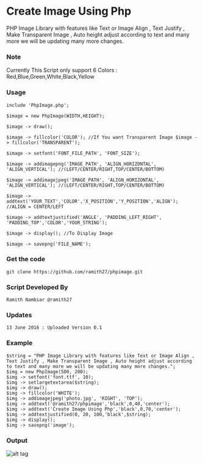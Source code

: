 # Create Image Using Php 

PHP Image Library with features like Text or Image Align , Text Justify , Make Transparent Image , Auto height adjust according to text and many more we will be updating many more changes.

### Note
Currently This Script only support 6 Colors : Red,Blue,Green,White,Black,Yellow

### Usage

    include 'PhpImage.php';

    $image = new PhpImage(WIDTH,HEIGHT);
    
    $image -> draw();
    
    $image -> fillcolor('COLOR'); //If You want Transparent Image $image -> fillcolor('TRANSPARENT');
    
    $image -> setfont('FONT_FILE_PATH', 'FONT_SIZE');
    
    $image -> addimagepng('IMAGE_PATH', 'ALIGN_HORIZONTAL', 'ALIGN_VERTICAL'); //(LEFT/CENTER/RIGHT,TOP/CENTER/BOTTOM)
    
    $image -> addimagejpeg('IMAGE_PATH', 'ALIGN_HORIZONTAL', 'ALIGN_VERTICAL'); //(LEFT/CENTER/RIGHT,TOP/CENTER/BOTTOM)
    
    $image -> addtext('YOUR_TEXT','COLOR','X_POSITION','Y_POSITION','ALIGN');  //ALIGN = CENTER/LEFT
    
    $image -> addtextjustified('ANGLE', 'PADDING_LEFT_RIGHT', 'PADDING_TOP','COLOR','YOUR_STRING');
    
    $image -> display(); //To Display Image
    
    $image -> savepng('FILE_NAME'); 

### Get the code

    git clone https://github.com/ramith27/phpimage.git
    
### Script Developed By
    
    Ramith Nambiar @ramith27
    
### Updates
    13 June 2016 : Uploaded Version 0.1
    
### Example
    $string = "PHP Image Library with features like Text or Image Align , Text Justify , Make Transparent Image , Auto height adjust according to text and many more we will be updating many more changes.";
    $img = new PhpImage(500, 200);
    $img -> setfont('font.ttf', 10);
    $img -> setlargetextarea($string);
    $img -> draw();
    $img -> fillcolor('WHITE');
    $img -> addimagejpeg('photo.jpg', 'RIGHT', 'TOP');
    $img -> addtext('@ramith27/phpimage','black',0,40,'center');
    $img -> addtext('Create Image Using Php','black',0,70,'center');
    $img -> addtextjustified(0, 20, 100,'black',$string);
    $img -> display();
    $img -> savepng('image');
    
### Output 
![alt tag](https://camo.githubusercontent.com/17bc80d1b360c8cfb2a176f1ffc0a67ee49e4ffe/687474703a2f2f7333332e706f7374696d672e6f72672f636a7135647a786a332f746573742e706e67)
